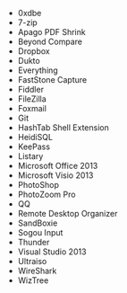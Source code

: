 * 0xdbe
* 7-zip
* Apago PDF Shrink
* Beyond Compare
* Dropbox
* Dukto
* Everything
* FastStone Capture
* Fiddler
* FileZilla
* Foxmail
* Git
* HashTab Shell Extension
* HeidiSQL
* KeePass
* Listary
* Microsoft Office 2013
* Microsoft Visio 2013
* PhotoShop
* PhotoZoom Pro
* QQ
* Remote Desktop Organizer
* SandBoxie
* Sogou Input
* Thunder
* Visual Studio 2013
* Ultraiso
* WireShark
* WizTree
